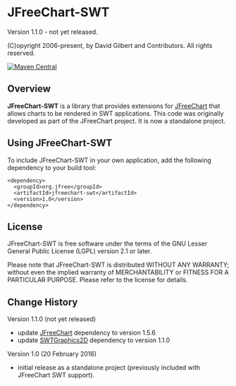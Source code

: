 JFreeChart-SWT
==============

Version 1.1.0 - not yet released.

(C)opyright 2006-present, by David Gilbert and Contributors. All rights reserved.

[![Maven Central](https://maven-badges.herokuapp.com/maven-central/org.jfree/jfreechart-swt/badge.svg)](https://maven-badges.herokuapp.com/maven-central/org.jfree/jfreechart-swt)

Overview
--------
**JFreeChart-SWT** is a library that provides extensions for [JFreeChart](https://github.com/jfree/jfreechart) that allows charts
to be rendered in SWT applications. This code was originally developed as part of the JFreeChart project. It is now a standalone project.

Using JFreeChart-SWT
--------------------
To include JFreeChart-SWT in your own application, add the following dependency to your build tool:

    <dependency>
      <groupId>org.jfree</groupId>
      <artifactId>jfreechart-swt</artifactId>
      <version>1.0</version>
    </dependency>

License
-------
JFreeChart-SWT is free software under the terms of the GNU Lesser General Public License (LGPL) version 2.1 or later.

Please note that JFreeChart-SWT is distributed WITHOUT ANY WARRANTY; without even the implied warranty of MERCHANTABILITY or FITNESS FOR A PARTICULAR PURPOSE. Please refer to the license for details.

Change History
--------------

Version 1.1.0 (not yet released)
- update [JFreeChart](https://github.com/jfree/jfreechart) dependency to version 1.5.6
- update [SWTGraphics2D](https://github.com/jfree/swtgraphics2d) dependency to version 1.1.0

Version 1.0 (20 February 2016)
- initial release as a standalone project (previously included with JFreeChart SWT support).